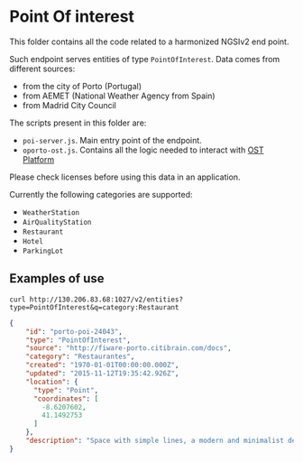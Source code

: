 # Point Of interest

This folder contains all the code related to a harmonized NGSIv2 end point.

Such endpoint serves entities of type `PointOfInterest`. Data comes from different sources:

* from the city of Porto (Portugal)
* from AEMET (National Weather Agency from Spain)
* from Madrid City Council

The scripts present in this folder are:

* `poi-server.js`. Main entry point of the endpoint.
* `oporto-ost.js`. Contains all the logic needed to interact with [OST Platform](https://www.ost.pt/)

Please check licenses before using this data in an application. 

Currently the following categories are supported:

* ```WeatherStation```
* ```AirQualityStation```
* ```Restaurant```
* ```Hotel```
* ```ParkingLot```

## Examples of use

```
curl http://130.206.83.68:1027/v2/entities?type=PointOfInterest&q=category:Restaurant
```

```json
{
    "id": "porto-poi-24043",
    "type": "PointOfInterest",
    "source": "http://fiware-porto.citibrain.com/docs",
    "category": "Restaurantes",
    "created": "1970-01-01T00:00:00.000Z",
    "updated": "2015-11-12T19:35:42.926Z",
    "location": {
      "type": "Point",
      "coordinates": [
        -8.6207602,
        41.1492753
      ]
    },
    "description": "Space with simple lines, a modern and minimalist decor ... "
}
```